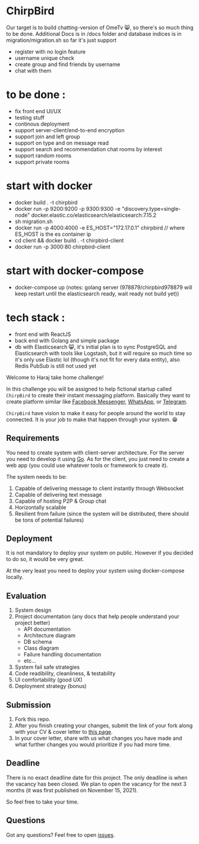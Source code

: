 # ChirpBird

Our target is to build chatting-version of OmeTv 😸, so there's so much thing to be done.
Additional Docs is in /docs folder and database indices is in migration/migration.sh
so far it's just support 
- register with no login feature
- username unique check
- create group and find friends by username
- chat with them

# to be done : 
- fix front end UI/UX
- testing stuff
- continous deployment
- support server-client/end-to-end encryption
- support join and left group
- support on type and on message read
- support search and recommendation chat rooms by interest
- support random rooms
- support private rooms

# start with docker
- docker build . -t chirpbird
- docker run -p 9200:9200 -p 9300:9300 -e "discovery.type=single-node" docker.elastic.co/elasticsearch/elasticsearch:7.15.2
- sh migration.sh
- docker run -p 4000:4000 -e ES_HOST="172.17.0.1" chirpbird // where ES_HOST is the es container ip
- cd client && docker build . -t chirpbird-client
- docker run -p 3000:80 chirpbird-client

# start with docker-compose
- docker-compose up 
(notes: golang server (978879/chirpbird978879 will keep restart until the elasticsearch ready, wait ready not build yet))

# tech stack :
- front end with ReactJS
- back end with Golang and simple package
- db with Elasticsearch 😸, it's initial plan is to sync PostgreSQL and Elasticsearch with tools like
Logstash, but it will require so much time so it's only use Elastic lol (though it's not fit for every data entity), also Redis PubSub is still not used yet


Welcome to Haraj take home challenge!

In this challenge you will be assigned to help fictional startup called `ChirpBird` to create their instant messaging platform. Basically they want to create platform similar like [Facebook Messenger](https://www.messenger.com/), [WhatsApp](https://www.whatsapp.com/), or [Telegram](https://telegram.org/).

`ChirpBird` have vision to make it easy for people around the world to stay connected. It is your job to make that happen through your system. 😁

## Requirements

You need to create system with client-server architecture. For the server you need to develop it using [Go](https://golang.org/). As for the client, you just need to create a web app (you could use whatever tools or framework to create it).

The system needs to be:

1. Capable of delivering message to client instantly through Websocket
2. Capable of delivering text message
3. Capable of hosting P2P & Group chat
4. Horizontally scalable
5. Resilient from failure (since the system will be distributed, there should be tons of potential failures)

## Deployment

It is not mandatory to deploy your system on public. However if you decided to do so, it would be very great. 

At the very least you need to deploy your system using docker-compose locally.

## Evaluation

1. System design
2. Project documentation (any docs that help people understand your project better)
    - API documentation
    - Architecture diagram
    - DB schema
    - Class diagram
    - Failure handling documentation
    - etc...
3. System fail safe strategies
4. Code readibility, cleanliness, & testability
5. UI comfortability (good UX)
6. Deployment strategy (bonus)

## Submission

1. Fork this repo.
2. After you finish creating your changes, submit the link of your fork along with your CV & cover letter to [this page](https://stackoverflow.com/jobs/558729?so_medium=Talent&so_source=Talent).
3. In your cover letter, share with us what changes you have made and what further changes you would prioritize if you had more time.

## Deadline

There is no exact deadline date for this project. The only deadline is when the vacancy has been closed. We plan to open the vacancy for the next 3 months (it was first published on November 15, 2021).

So feel free to take your time.

## Questions

Got any questions? Feel free to open [issues](https://github.com/riandyrn/chirpbird/issues).
